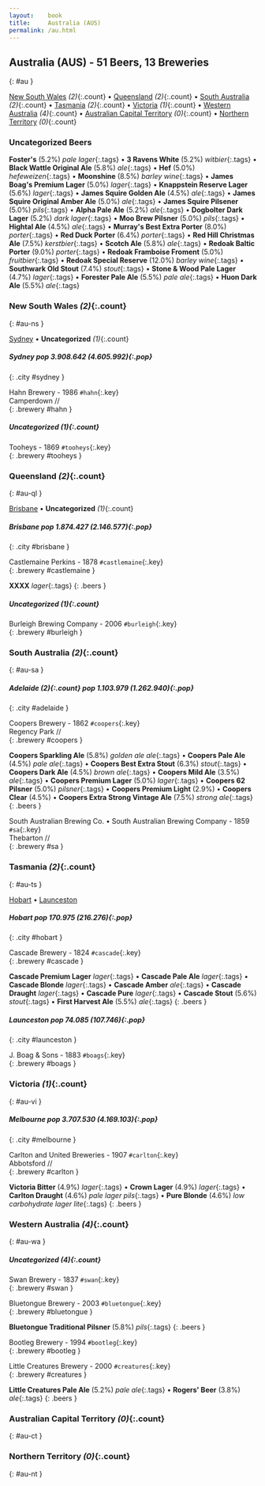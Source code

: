 ```yaml
---
layout:    book
title:     Australia (AUS)
permalink: /au.html
---
```


## Australia (AUS) - 51 Beers, 13 Breweries
{: #au }


[New South Wales](#au-ns) _(2)_{:.count} • [Queensland](#au-ql) _(2)_{:.count} • [South Australia](#au-sa) _(2)_{:.count} • [Tasmania](#au-ts) _(2)_{:.count} • [Victoria](#au-vi) _(1)_{:.count} • [Western Australia](#au-wa) _(4)_{:.count} • [Australian Capital Territory](#au-ct) _(0)_{:.count} • [Northern Territory](#au-nt) _(0)_{:.count}

### Uncategorized Beers

**Foster's** (5.2%) _pale lager_{:.tags}  • 
**3 Ravens White** (5.2%) _witbier_{:.tags}  • 
**Black Wattle Original Ale** (5.8%) _ale_{:.tags}  • 
**Hef** (5.0%) _hefeweizen_{:.tags}  • 
**Moonshine** (8.5%) _barley wine_{:.tags}  • 
**James Boag's Premium Lager** (5.0%) _lager_{:.tags}  • 
**Knappstein Reserve Lager** (5.6%) _lager_{:.tags}  • 
**James Squire Golden Ale** (4.5%) _ale_{:.tags}  • 
**James Squire Original Amber Ale** (5.0%) _ale_{:.tags}  • 
**James Squire Pilsener** (5.0%) _pils_{:.tags}  • 
**Alpha Pale Ale** (5.2%) _ale_{:.tags}  • 
**Dogbolter Dark Lager** (5.2%) _dark lager_{:.tags}  • 
**Moo Brew Pilsner** (5.0%) _pils_{:.tags}  • 
**Hightal Ale** (4.5%) _ale_{:.tags}  • 
**Murray's Best Extra Porter** (8.0%) _porter_{:.tags}  • 
**Red Duck Porter** (6.4%) _porter_{:.tags}  • 
**Red Hill Christmas Ale** (7.5%) _kerstbier_{:.tags}  • 
**Scotch Ale** (5.8%) _ale_{:.tags}  • 
**Redoak Baltic Porter** (9.0%) _porter_{:.tags}  • 
**Redoak Framboise Froment** (5.0%) _fruitbier_{:.tags}  • 
**Redoak Special Reserve** (12.0%) _barley wine_{:.tags}  • 
**Southwark Old Stout** (7.4%) _stout_{:.tags}  • 
**Stone & Wood Pale Lager** (4.7%) _lager_{:.tags}  • 
**Forester Pale Ale** (5.5%) _pale ale_{:.tags}  • 
**Huon Dark Ale** (5.5%) _ale_{:.tags} 




### New South Wales _(2)_{:.count}
{: #au-ns }


[Sydney](#sydney) • **Uncategorized** _(1)_{:.count}

##### Sydney   _pop 3.908.642 (4.605.992)_{:.pop}
{: .city #sydney }



 Hahn Brewery  - 1986   `#hahn`{:.key} <br>
Camperdown //  <br>
{: .brewery #hahn }



##### Uncategorized _(1)_{:.count}


 Tooheys  - 1869   `#tooheys`{:.key} <br>
{: .brewery #tooheys }




### Queensland _(2)_{:.count}
{: #au-ql }


[Brisbane](#brisbane) • **Uncategorized** _(1)_{:.count}

##### Brisbane   _pop 1.874.427 (2.146.577)_{:.pop}
{: .city #brisbane }



 Castlemaine Perkins  - 1878   `#castlemaine`{:.key} <br>
{: .brewery #castlemaine }

**XXXX**  _lager_{:.tags} 
{: .beers }


##### Uncategorized _(1)_{:.count}


 Burleigh Brewing Company  - 2006   `#burleigh`{:.key} <br>
{: .brewery #burleigh }




### South Australia _(2)_{:.count}
{: #au-sa }




##### Adelaide _(2)_{:.count}  _pop 1.103.979 (1.262.940)_{:.pop}
{: .city #adelaide }



 Coopers Brewery  - 1862   `#coopers`{:.key} <br>
Regency Park //  <br>
{: .brewery #coopers }

**Coopers Sparkling Ale** (5.8%) _golden ale ale_{:.tags}  • 
**Coopers Pale Ale** (4.5%) _pale ale_{:.tags}  • 
**Coopers Best Extra Stout** (6.3%) _stout_{:.tags}  • 
**Coopers Dark Ale** (4.5%) _brown ale_{:.tags}  • 
**Coopers Mild Ale** (3.5%) _ale_{:.tags}  • 
**Coopers Premium Lager** (5.0%) _lager_{:.tags}  • 
**Coopers 62 Pilsner** (5.0%) _pilsner_{:.tags}  • 
**Coopers Premium Light** (2.9%)   • 
**Coopers Clear** (4.5%)   • 
**Coopers Extra Strong Vintage Ale** (7.5%) _strong ale_{:.tags} 
{: .beers }

 South Australian Brewing Co. • South Australian Brewing Company  - 1859   `#sa`{:.key} <br>
Thebarton //  <br>
{: .brewery #sa }





### Tasmania _(2)_{:.count}
{: #au-ts }


[Hobart](#hobart) • [Launceston](#launceston)

##### Hobart   _pop 170.975 (216.276)_{:.pop}
{: .city #hobart }



 Cascade Brewery  - 1824   `#cascade`{:.key} <br>
{: .brewery #cascade }

**Cascade Premium Lager**  _lager_{:.tags}  • 
**Cascade Pale Ale**  _lager_{:.tags}  • 
**Cascade Blonde**  _lager_{:.tags}  • 
**Cascade Amber**  _ale_{:.tags}  • 
**Cascade Draught**  _lager_{:.tags}  • 
**Cascade Pure**  _lager_{:.tags}  • 
**Cascade Stout** (5.6%) _stout_{:.tags}  • 
**First Harvest Ale** (5.5%) _ale_{:.tags} 
{: .beers }

##### Launceston   _pop 74.085 (107.746)_{:.pop}
{: .city #launceston }



 J. Boag & Sons  - 1883   `#boags`{:.key} <br>
{: .brewery #boags }





### Victoria _(1)_{:.count}
{: #au-vi }




##### Melbourne   _pop 3.707.530 (4.169.103)_{:.pop}
{: .city #melbourne }



 Carlton and United Breweries  - 1907   `#carlton`{:.key} <br>
Abbotsford //  <br>
{: .brewery #carlton }

**Victoria Bitter** (4.9%) _lager_{:.tags}  • 
**Crown Lager** (4.9%) _lager_{:.tags}  • 
**Carlton Draught** (4.6%) _pale lager pils_{:.tags}  • 
**Pure Blonde** (4.6%) _low carbohydrate lager lite_{:.tags} 
{: .beers }




### Western Australia _(4)_{:.count}
{: #au-wa }





##### Uncategorized _(4)_{:.count}


 Swan Brewery  - 1837   `#swan`{:.key} <br>
{: .brewery #swan }


 Bluetongue Brewery  - 2003   `#bluetongue`{:.key} <br>
{: .brewery #bluetongue }

**Bluetongue Traditional Pilsner** (5.8%) _pils_{:.tags} 
{: .beers }

 Bootleg Brewery  - 1994   `#bootleg`{:.key} <br>
{: .brewery #bootleg }


 Little Creatures Brewery  - 2000   `#creatures`{:.key} <br>
{: .brewery #creatures }

**Little Creatures Pale Ale** (5.2%) _pale ale_{:.tags}  • 
**Rogers' Beer** (3.8%) _ale_{:.tags} 
{: .beers }



### Australian Capital Territory _(0)_{:.count}
{: #au-ct }







### Northern Territory _(0)_{:.count}
{: #au-nt }






 

